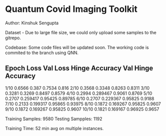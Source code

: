 # Quantum Covid Imaging Toolkit


Author: Kinshuk Sengupta

Dataset - Due to large file size, we could only upload some samples to the gitrepo.

Codebase: Some code files will be updated soon. The working code is commited to the branch using QNN.

Epoch	    Loss	    Val Loss	    Hinge Accuracy	    Val Hinge Accuracy
------------------------------------------------------------------------
 1/10	    0.6566   	  0.387	        0.7534	            0.816
 2/10	    0.3568	    0.3348	      0.8263 	            0.8311
 3/10 	  0.3281	    0.3269	      0.8497	            0.8579
 4/10	    0.2994	    0.289467	    0.9061	            0.8769
 5/10	    0.2707	    0.259417	    0.95425	            0.89785
 6/10	    0.2707	    0.229367	    0.95825	            0.9188
 7/10	    0.2133	    0.199317	    0.95865	            0.93975
 8/10	    0.1872	    0.169267	    0.95825	            0.9607
 9/10	    0.1872	    0.169267	    0.95825	            0.9607
 10/10	  0.1821	    0.169167	    0.96925	            0.9657


Training Samples: 9580
Testing Sampples: 1192

Training Time: 52 min avg on multiple instances. 
